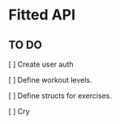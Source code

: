 # Fitted API

## TO DO

[ ] Create user auth

[ ] Define workout levels. 

[ ] Define structs for exercises.

[ ] Cry